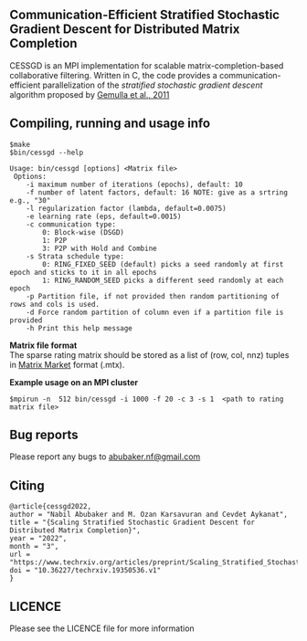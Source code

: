 ## Communication-Efficient Stratified Stochastic Gradient Descent for Distributed Matrix Completion

CESSGD is an MPI implementation for scalable matrix-completion-based collaborative filtering.
Written in C, the code provides a communication-efficient parallelization of the *stratified stochastic gradient descent* algorithm proposed by [Gemulla et al., 2011](https://dl.acm.org/doi/abs/10.1145/2020408.2020426)


## Compiling, running and usage info

```
$make
$bin/cessgd --help

Usage: bin/cessgd [options] <Matrix file>  
 Options:  
	-i maximum number of iterations (epochs), default: 10  
	-f number of latent factors, default: 16 NOTE: give as a srtring e.g., "30"  
	-l regularization factor (lambda, default=0.0075)  
	-e learning rate (eps, default=0.0015)  
	-c communication type:  
		0: Block-wise (DSGD)  
		1: P2P  
		3: P2P with Hold and Combine  
	-s Strata schedule type:  
		0: RING_FIXED_SEED (default) picks a seed randomly at first epoch and sticks to it in all epochs  
		1: RING_RANDOM_SEED picks a different seed randomly at each epoch  
	-p Partition file, if not provided then random partitioning of rows and cols is used.   
	-d Force random partition of column even if a partition file is provided  
	-h Print this help message  
```

**Matrix file format**  
The sparse rating matrix should be stored as a list of (row, col, nnz) tuples in [Matrix Market](https://math.nist.gov/MatrixMarket/formats.html) format (.mtx).

**Example usage on an MPI cluster**  

```
$mpirun -n  512 bin/cessgd -i 1000 -f 20 -c 3 -s 1  <path to rating matrix file>
```

## Bug reports  
Please report any bugs to abubaker.nf@gmail.com

## Citing



```
@article{cessgd2022,
author = "Nabil Abubaker and M. Ozan Karsavuran and Cevdet Aykanat",
title = "{Scaling Stratified Stochastic Gradient Descent for Distributed Matrix Completion}",
year = "2022",
month = "3",
url = "https://www.techrxiv.org/articles/preprint/Scaling_Stratified_Stochastic_Gradient_Descent_for_Distributed_Matrix_Completion/19350536",
doi = "10.36227/techrxiv.19350536.v1"
}
```

## LICENCE
Please see the LICENCE file for more information
